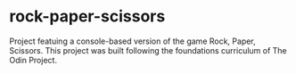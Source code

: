 # rock-paper-scissors

Project featuing a console-based version of the game Rock, Paper, Scissors. This project was built following the foundations curriculum of The Odin Project.
